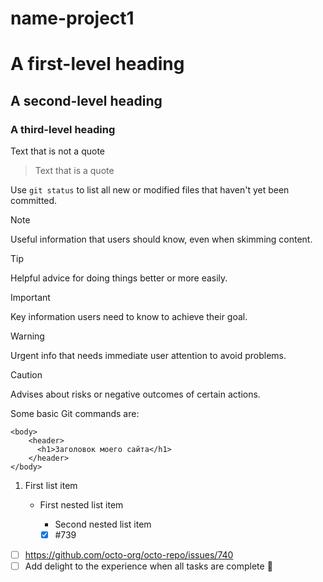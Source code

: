 # name-project1

# A first-level heading

## A second-level heading

### A third-level heading

Text that is not a quote

> Text that is a quote

Use `git status` to list all new or modified files that haven't yet been committed.

> [!NOTE]
> Useful information that users should know, even when skimming content.

> [!TIP]
> Helpful advice for doing things better or more easily.

> [!IMPORTANT]
> Key information users need to know to achieve their goal.

> [!WARNING]
> Urgent info that needs immediate user attention to avoid problems.

> [!CAUTION]
> Advises about risks or negative outcomes of certain actions.

Some basic Git commands are:

```
<body>
    <header>
      <h1>Заголовок моего сайта</h1>
    </header>
</body>
```

1. First list item

   - First nested list item

     - Second nested list item

     - [x] #739

- [ ] https://github.com/octo-org/octo-repo/issues/740
- [ ] Add delight to the experience when all tasks are complete :tada:
